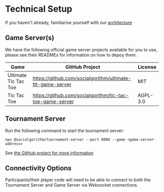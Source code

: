 # Technical Setup

If you haven't already, familiarise yourself with our [architecture](../develop/architecture.md)

## Game Server(s)

We have the following official game server projects available for you to use, please see their READMEs for information on 
how to depoy them.

| Game | GitHub Project | License |
|------|----------------|---------|
| Ultimate Tic Tac Toe | https://github.com/socialgorithm/ultimate-ttt-game-server | MIT |
| Tic Tac Toe | https://github.com/socialgorithm/tic-tac-toe-game-server |  AGPL-3.0 |

## Tournament Server

Run the following command to start the tournament server:

```
npx @socialgorithm/tournament-server --port 8000 --game <game-server-address>
``` 

See [the GitHub project for more information](https://github.com/socialgorithm/tournament-server/)

## Connectivity Options

Participants/their player code will need to be able to connect to both the Tournament Server and Game Server via Websocket connections.
